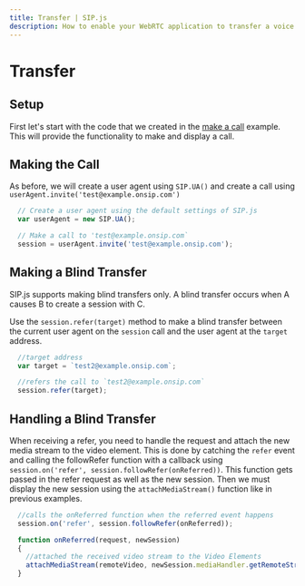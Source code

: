 ```yaml
---
title: Transfer | SIP.js
description: How to enable your WebRTC application to transfer a voice or video call.
---
```


# Transfer



## Setup

First let's start with the code that we created in the [make a call](/guides/make-call/) example.  This will provide the functionality to make and display a call.

## Making the Call
As before, we will create a user agent using `SIP.UA()` and create a call using `userAgent.invite('test@example.onsip.com')`

~~~ javascript
  // Create a user agent using the default settings of SIP.js
  var userAgent = new SIP.UA();

  // Make a call to 'test@example.onsip.com`
  session = userAgent.invite('test@example.onsip.com');
~~~

## Making a Blind Transfer
SIP.js supports making blind transfers only.  A blind transfer occurs when A causes B to create a session with C.  

Use the `session.refer(target)` method to make a blind transfer between the current user agent on the `session` call and the user agent at the `target` address.

~~~ javascript
  //target address
  var target = `test2@example.onsip.com`;

  //refers the call to `test2@example.onsip.com`
  session.refer(target);
~~~

## Handling a Blind Transfer
When receiving a refer, you need to handle the request and attach the new media stream to the video element.  This is done by catching the `refer` event and calling the followRefer function with a callback using `session.on('refer', session.followRefer(onReferred))`.  This function gets passed in the refer request as well as the new session.  Then we must display the new session using the `attachMediaStream()` function like in previous examples.

~~~ javascript
  //calls the onReferred function when the referred event happens
  session.on('refer', session.followRefer(onReferred));

  function onReferred(request, newSession)
  {
    //attached the received video stream to the Video Elements
    attachMediaStream(remoteVideo, newSession.mediaHandler.getRemoteStreams()[0]);
  }
~~~





